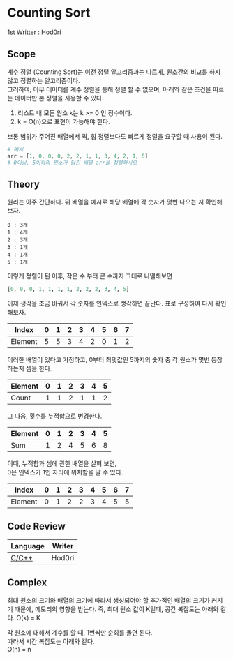 # Counting Sort
1st Writter : Hod0ri
  
## Scope
계수 정렬 (Counting Sort)는 이전 정렬 알고리즘과는 다르게, 원소간의 비교를 하지 않고 정렬하는 알고리즘이다.  
그러하여, 아무 데이터를 계수 정렬을 통해 정렬 할 수 없으며, 아래와 같은 조건을 따르는 데이터만 본 정렬을 사용할 수 있다.  
1. 리스트 내 모든 원소 k는 k >= 0 인 정수이다.  
2. k = O(n)으로 표현이 가능해야 한다.  
  
보통 범위가 주어진 배열에서 퀵, 힙 정렬보다도 빠르게 정렬을 요구할 때 사용이 된다.  
```py
# 예시 
arr = [1, 0, 0, 0, 2, 2, 1, 1, 3, 4, 2, 1, 5]
# 0이상, 5이하의 원소가 담긴 배열 arr을 정렬하시오
```

## Theory
원리는 아주 간단하다.
위 배열을 예시로 해당 배열에 각 숫자가 몇번 나오는 지 확인해보자.
```
0 : 3개
1 : 4개
2 : 3개
3 : 1개
4 : 1개
5 : 1개
```
이렇게 정렬이 된 이후, 작은 수 부터 큰 수까지 그대로 나열해보면
```py
[0, 0, 0, 1, 1, 1, 1, 2, 2, 2, 3, 4, 5]
```
이제 생각을 조금 바꿔서 각 숫자를 인덱스로 생각하면 끝난다.
표로 구성하여 다시 확인해보자.

|Index|0|1|2|3|4|5|6|7|
|---|---|---|---|---|---|---|---|---|
|Element|5|5|3|4|2|0|1|2|

이러한 배열이 있다고 가정하고, 0부터 최댓값인 5까지의 숫자 중 각 원소가 몇번 등장하는지 셈을 한다.

|Element|0|1|2|3|4|5|
|---|---|---|---|---|---|---|
|Count|1|1|2|1|1|2|

그 다음, 횟수를 누적합으로 변경한다.

|Element|0|1|2|3|4|5|
|---|---|---|---|---|---|---|
|Sum|1|2|4|5|6|8|

이때, 누적합과 셈에 관한 배열을 살펴 보면,  
0은 인덱스가 1인 자리에 위치함을 알 수 있다.

|Index|0|1|2|3|4|5|6|7|
|---|---|---|---|---|---|---|---|---|
|Element|0|1|2|2|3|4|5|5|

## Code Review
|Language|Writer|
|---|---|
|[C/C++](https://github.com/Hod0ri/Algorithm_Semina/blob/main/Counting%20Sort/CodeReview_cpp.md)|Hod0ri|

## Complex
최대 원소의 크기와 배열의 크기에 따라서 생성되어야 할 추가적인 배열의 크기가 커지기 때문에, 메모리의 영향을 받는다. 
즉, 최대 원소 값이 K일때, 공간 복잡도는 아래와 같다.
O(k) = K


각 원소에 대해서 계수를 할 때, 1번씩만 순회를 돌면 된다.  
따라서 시간 복잡도는 아래와 같다.  
O(n) = n

